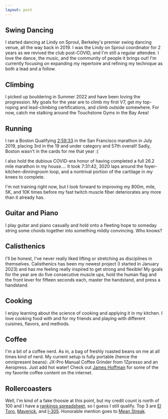 ```yaml
---
layout: post
---
```


## Swing Dancing

I started dancing at Lindy on Sproul, Berkeley's premier swing dancing venue, all the way back in 2019.  I was the Lindy on Sproul coordinator for 2 years as we revived the club post-COVID, and I'm still a regular attendee.  I love the dance, the music, and the community of people it brings out!  I'm currently focusing on expanding my repertoire and refining my technique as both a lead and a follow.  

## Climbing

I picked up bouldering in Summer 2022 and have been loving the progression. My goals for the year are to climb my first V7, get my top-roping and lead-climbing certifications, and climb outside somewhere.  For now, catch me stalking around the Touchstone Gyms in the Bay Area!

## Running

I ran a Boston Qualifying [2:59:33](https://www.athlinks.com/event/1403/results/Event/872627/Course/1654891/Bib/1289) in the San Francisco marathon in July 2019, placing 3rd in the 19 and under category and 57th overall! Sadly, Boston wasn't in the cards for me that year :(

I also hold the dubious COVID-era honor of having completed a full 26.2 mile marathon in my house.... It took 7:31:42, 3020 laps around the foyer-kitchen-dinningroom loop, and a nontrival portion of the cartilage in my knees to complete.

I'm not training right now, but I look forward to improving my 800m, mile, 5K, and 10K times before my fast twitch muscle fiber deteriorates any more than it already has.  

## Guitar and Piano

I play guitar and piano casually and hold onto a fleeting hope to someday string some chords together into something mildly convincing.  Who knows?

## Calisthenics

I'll be honest, I've never really liked lifting or stretching as disciplines in themselves.  Calisthenics has been my newest project (I started in January 2023) and has me feeling really inspired to get strong and flexible!  My goals for the year are do five consecutive muscle ups, hold the human flag and the front lever for fifteen seconds each, master the handstand, and press a handstand.

## Cooking

I enjoy learning about the science of cooking and applying it in my kitchen.  I love cooking food with and for my friends and playing with different cuisines, flavors, and methods.  

## Coffee

I'm a bit of a coffee nerd.  As in, a bag of freshly roasted beans on me at all times kind of nerd.  My current setup is fully portable (hence the omnipresent beans): JX-Pro Manual Coffee Grinder from 1Zpresso and an Aeropress. Just add hot water! Check out [James Hoffman](https://www.youtube.com/@jameshoffmann/videos) for some of the my favorite coffee content on the internet.  

## Rollercoasters

Well, I'm kind of a fake thoosie at this point, but my credit count is north of 100 and I have a [rankings spreadsheet](https://docs.google.com/spreadsheets/d/1DCDj14Vt9yC9ckRyAmXPKUrwRNkwWgCDpgSOGQznEsI/edit?usp=sharing), so I guess I still qualify.   Top 3 are [El Toro](https://rcdb.com/3183.htm), [Maverick](https://rcdb.com/3570.htm), and [I-305](https://rcdb.com/4520.htm).  Honorable mention goes to [Mean Streak](https://rcdb.com/16.htm).
